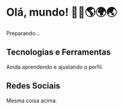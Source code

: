 # Olá, mundo! 👋🏻🌎🌍🌏
<!--Me chamo David, tenho 24 anos, sou da cidade do Rio de Janeiro/RJ, sou um apreciador de esportes, de vídeo-games, e sou um novato na área da programação sempre buscando conhecimento.-->
Preparando...

## Tecnologias e Ferramentas
<!--[![My Skills](https://skillicons.dev/icons?i=html,css,js,dotnet)](https://skillicons.dev)-->
Ainda aprendendo e ajustando o perfil.

## Redes Sociais
<!--![My Skills](https://skillicons.dev/icons?i=twitter,discord,linkedin)-->
Mesma coisa acima.
